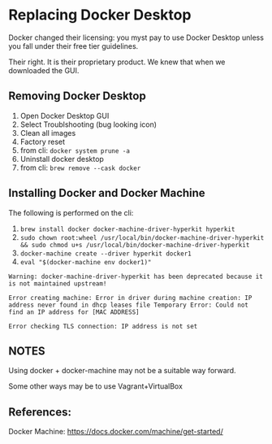 # Replacing Docker Desktop

Docker changed their licensing: you myst pay to use Docker Desktop unless you fall under their free tier guidelines.

Their right. It is their proprietary product. We knew that when we downloaded the GUI.

## Removing Docker Desktop

1. Open Docker Desktop GUI
2. Select Troublshooting (bug looking icon)
3. Clean all images
4. Factory reset
5. from cli: `docker system prune -a`
6. Uninstall docker desktop
7. from cli: `brew remove --cask docker`

## Installing Docker and Docker Machine

The following is performed on the cli:

1. `brew install docker docker-machine-driver-hyperkit hyperkit`
2. `sudo chown root:wheel /usr/local/bin/docker-machine-driver-hyperkit && sudo chmod u+s /usr/local/bin/docker-machine-driver-hyperkit`
3. `docker-machine create --driver hyperkit docker1`
4. `eval "$(docker-machine env docker1)"`

```
Warning: docker-machine-driver-hyperkit has been deprecated because it is not maintained upstream!
```

```
Error creating machine: Error in driver during machine creation: IP address never found in dhcp leases file Temporary Error: Could not find an IP address for [MAC ADDRESS]
```

```
Error checking TLS connection: IP address is not set
```

## NOTES

Using docker + docker-machine may not be a suitable way forward.

Some other ways may be to use Vagrant+VirtualBox

## References:

Docker Machine: https://docs.docker.com/machine/get-started/
